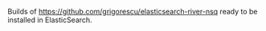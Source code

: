 Builds of https://github.com/grigorescu/elasticsearch-river-nsq ready to be installed in ElasticSearch.
